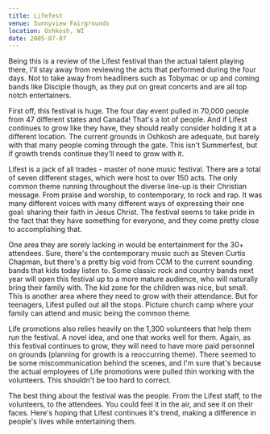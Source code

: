 ```yaml
---
title: Lifefest
venue: Sunnyview Fairgrounds
location: Oshkosh, WI
date: 2005-07-07
---
```


Being this is a review of the Lifest festival than the actual talent playing there, I'll stay away from reviewing the acts that performed during the four days. Not to take away from headliners such as Tobymac or up and coming bands like Disciple though, as they put on great concerts and are all top notch entertainers.

First off, this festival is huge. The four day event pulled in 70,000 people from 47 different states and Canada! That's a lot of people. And if Lifest continues to grow like they have, they should really consider holding it at a different location. The current grounds in Oshkosh are adequate, but barely with that many people coming through the gate. This isn't Summerfest, but if growth trends continue they'll need to grow with it.

Lifest is a jack of all trades - master of none music festival. There are a total of seven different stages, which were host to over 150 acts. The only common theme running throughout the diverse line-up is their Christian message. From praise and worship, to contemporary, to rock and rap. It was many different voices with many different ways of expressing their one goal: sharing their faith in Jesus Christ. The festival seems to take pride in the fact that they have something for everyone, and they come pretty close to accomplishing that. 

One area they are sorely lacking in would be entertainment for the 30+ attendees. Sure, there's the contemporary music such as Steven Curtis Chapman, but there's a pretty big void from CCM to the current sounding bands that kids today listen to. Some classic rock and country bands next year will open this festival up to a more mature audience, who will naturally bring their family with. The kid zone for the children was nice, but small. This is another area where they need to grow with their attendance. But for teenagers, Lifest pulled out all the stops. Picture church camp where your family can attend and music being the common theme. 

Life promotions also relies heavily on the 1,300 volunteers that help them run the festival. A novel idea, and one that works well for them. Again, as this festival continues to grow, they will need to have more paid personnel on grounds (planning for growth is a reoccurring theme). There seemed to be some miscommunication behind the scenes, and I'm sure that's because the actual employees of Life promotions were pulled thin working with the volunteers. This shouldn't be too hard to correct.

The best thing about the festival was the people. From the Lifest staff, to the volunteers, to the attendees. You could feel it in the air, and see it on their faces. Here's hoping that Lifest continues it's trend, making a difference in people's lives while entertaining them.